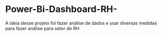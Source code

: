 # Power-Bi-Dashboard-RH-
A ideia desse projeto foi fazer análise de dados e usar diversas medidas para fazer análise para setor de RH 
